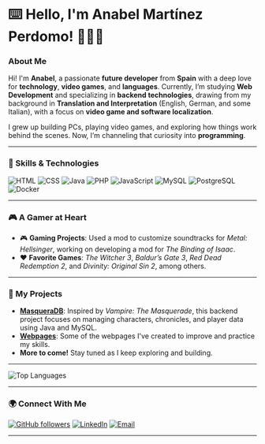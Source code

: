 # ⌨️ Hello, I'm Anabel Martínez Perdomo! 👩🏻‍💻

### About Me
Hi! I'm **Anabel**, a passionate **future developer** from **Spain** with a deep love for **technology**, **video games**, and **languages**. Currently, I’m studying **Web Development** and specializing in **backend technologies**, drawing from my background in **Translation and Interpretation** (English, German, and some Italian), with a focus on **video game and software localization**.

I grew up building PCs, playing video games, and exploring how things work behind the scenes. Now, I’m channeling that curiosity into **programming**.

---

### 🚀 Skills & Technologies
![HTML](https://img.shields.io/badge/HTML5-%23E34F26.svg?style=flat-square&logo=html5&logoColor=white)
![CSS](https://img.shields.io/badge/CSS3-%231572B6.svg?style=flat-square&logo=css3&logoColor=white)
![Java](https://img.shields.io/badge/Java-%23ED8B00.svg?style=flat-square&logo=oracle&logoColor=white)
![PHP](https://img.shields.io/badge/PHP-%23777BB4.svg?style=flat-square&logo=php&logoColor=white)
![JavaScript](https://img.shields.io/badge/JavaScript-%23F7DF1E.svg?style=flat-square&logo=javascript&logoColor=black)
![MySQL](https://img.shields.io/badge/MySQL-%2300f.svg?style=flat-square&logo=mysql&logoColor=white)
![PostgreSQL](https://img.shields.io/badge/PostgreSQL-%23336791.svg?style=flat-square&logo=postgresql&logoColor=white)
![Docker](https://img.shields.io/badge/Docker-%232496ED.svg?style=flat-square&logo=docker&logoColor=white)

---

### 🎮 A Gamer at Heart
- 🎮 **Gaming Projects**: Used a mod to customize soundtracks for *Metal: Hellsinger*, working on developing a mod for *The Binding of Isaac*.
- ❤️ **Favorite Games**: *The Witcher 3*, *Baldur’s Gate 3*, *Red Dead Redemption 2*, and *Divinity: Original Sin 2*, among others.

---

### 📂 My Projects
- **[MasqueraDB](https://github.com/Rachni/masqueraDB)**: Inspired by *Vampire: The Masquerade*, this backend project focuses on managing characters, chronicles, and player data using Java and MySQL.
- **[Webpages](https://rachni.github.io/practice-webpages/)**: Some of the webpages I've created to improve and practice my skills.
- **More to come!** Stay tuned as I keep exploring and building.

---

![Top Languages](https://github-readme-stats.vercel.app/api/top-langs/?username=Rachni&layout=compact&theme=radical)

---

### 🌍 Connect With Me
[![GitHub followers](https://img.shields.io/github/followers/Rachni?style=flat-square&logo=github)](https://github.com/Rachni)
[![LinkedIn](https://img.shields.io/badge/LinkedIn-%230077B5.svg?style=flat-square&logo=linkedin&logoColor=white)](https://www.linkedin.com/in/anabelmarper/)
[![Email](https://img.shields.io/badge/Email-%23D14836.svg?style=flat-square&logo=gmail&logoColor=white)](mailto:anamartinezperdomo@gmail.com)

---
